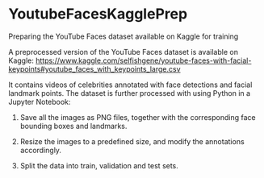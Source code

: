 # YoutubeFacesKagglePrep
Preparing the YouTube Faces dataset available on Kaggle for training

A preprocessed version of the YouTube Faces dataset is available on Kaggle: https://www.kaggle.com/selfishgene/youtube-faces-with-facial-keypoints#youtube_faces_with_keypoints_large.csv

It contains videos of celebrities annotated with face detections and facial landmark points. The dataset is further processed with using Python in a Jupyter Notebook:

1. Save all the images as PNG files, together with the corresponding face bounding boxes and landmarks.

2. Resize the images to a predefined size, and modify the annotations accordingly.

3. Split the data into train, validation and test sets.
